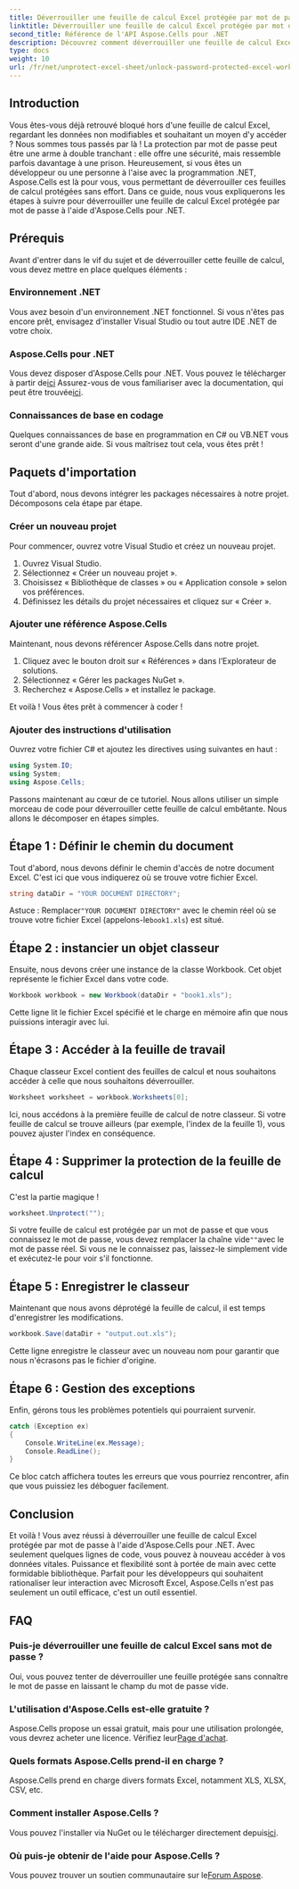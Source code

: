 ```yaml
---
title: Déverrouiller une feuille de calcul Excel protégée par mot de passe
linktitle: Déverrouiller une feuille de calcul Excel protégée par mot de passe
second_title: Référence de l'API Aspose.Cells pour .NET
description: Découvrez comment déverrouiller une feuille de calcul Excel protégée par mot de passe à l'aide d'Aspose.Cells pour .NET. Tutoriel étape par étape en C#.
type: docs
weight: 10
url: /fr/net/unprotect-excel-sheet/unlock-password-protected-excel-worksheet/
---
```

## Introduction

Vous êtes-vous déjà retrouvé bloqué hors d'une feuille de calcul Excel, regardant les données non modifiables et souhaitant un moyen d'y accéder ? Nous sommes tous passés par là ! La protection par mot de passe peut être une arme à double tranchant : elle offre une sécurité, mais ressemble parfois davantage à une prison. Heureusement, si vous êtes un développeur ou une personne à l'aise avec la programmation .NET, Aspose.Cells est là pour vous, vous permettant de déverrouiller ces feuilles de calcul protégées sans effort. Dans ce guide, nous vous expliquerons les étapes à suivre pour déverrouiller une feuille de calcul Excel protégée par mot de passe à l'aide d'Aspose.Cells pour .NET. 

## Prérequis

Avant d'entrer dans le vif du sujet et de déverrouiller cette feuille de calcul, vous devez mettre en place quelques éléments :

### Environnement .NET

Vous avez besoin d'un environnement .NET fonctionnel. Si vous n'êtes pas encore prêt, envisagez d'installer Visual Studio ou tout autre IDE .NET de votre choix. 

### Aspose.Cells pour .NET

 Vous devez disposer d'Aspose.Cells pour .NET. Vous pouvez le télécharger à partir de[ici](https://releases.aspose.com/cells/net/) Assurez-vous de vous familiariser avec la documentation, qui peut être trouvée[ici](https://reference.aspose.com/cells/net/).

### Connaissances de base en codage

Quelques connaissances de base en programmation en C# ou VB.NET vous seront d'une grande aide. Si vous maîtrisez tout cela, vous êtes prêt !

## Paquets d'importation

Tout d'abord, nous devons intégrer les packages nécessaires à notre projet. Décomposons cela étape par étape.

### Créer un nouveau projet

Pour commencer, ouvrez votre Visual Studio et créez un nouveau projet. 

1. Ouvrez Visual Studio. 
2. Sélectionnez « Créer un nouveau projet ».
3. Choisissez « Bibliothèque de classes » ou « Application console » selon vos préférences.
4. Définissez les détails du projet nécessaires et cliquez sur « Créer ».

### Ajouter une référence Aspose.Cells

Maintenant, nous devons référencer Aspose.Cells dans notre projet.

1. Cliquez avec le bouton droit sur « Références » dans l’Explorateur de solutions.
2. Sélectionnez « Gérer les packages NuGet ».
3. Recherchez « Aspose.Cells » et installez le package.

Et voilà ! Vous êtes prêt à commencer à coder !

### Ajouter des instructions d'utilisation

Ouvrez votre fichier C# et ajoutez les directives using suivantes en haut :

```csharp
using System.IO;
using System;
using Aspose.Cells;
```

Passons maintenant au cœur de ce tutoriel. Nous allons utiliser un simple morceau de code pour déverrouiller cette feuille de calcul embêtante. Nous allons le décomposer en étapes simples.

## Étape 1 : Définir le chemin du document

Tout d'abord, nous devons définir le chemin d'accès de notre document Excel. C'est ici que vous indiquerez où se trouve votre fichier Excel. 

```csharp
string dataDir = "YOUR DOCUMENT DIRECTORY";
```

 Astuce : Remplacer`"YOUR DOCUMENT DIRECTORY"` avec le chemin réel où se trouve votre fichier Excel (appelons-le`book1.xls`) est situé. 

## Étape 2 : instancier un objet classeur

Ensuite, nous devons créer une instance de la classe Workbook. Cet objet représente le fichier Excel dans votre code.

```csharp
Workbook workbook = new Workbook(dataDir + "book1.xls");
```

Cette ligne lit le fichier Excel spécifié et le charge en mémoire afin que nous puissions interagir avec lui.

## Étape 3 : Accéder à la feuille de travail

Chaque classeur Excel contient des feuilles de calcul et nous souhaitons accéder à celle que nous souhaitons déverrouiller. 

```csharp
Worksheet worksheet = workbook.Worksheets[0];
```

Ici, nous accédons à la première feuille de calcul de notre classeur. Si votre feuille de calcul se trouve ailleurs (par exemple, l'index de la feuille 1), vous pouvez ajuster l'index en conséquence.

## Étape 4 : Supprimer la protection de la feuille de calcul

C'est la partie magique ! 

```csharp
worksheet.Unprotect("");
```

 Si votre feuille de calcul est protégée par un mot de passe et que vous connaissez le mot de passe, vous devez remplacer la chaîne vide`""`avec le mot de passe réel. Si vous ne le connaissez pas, laissez-le simplement vide et exécutez-le pour voir s'il fonctionne.

## Étape 5 : Enregistrer le classeur

Maintenant que nous avons déprotégé la feuille de calcul, il est temps d'enregistrer les modifications. 

```csharp
workbook.Save(dataDir + "output.out.xls");
```

Cette ligne enregistre le classeur avec un nouveau nom pour garantir que nous n'écrasons pas le fichier d'origine. 

## Étape 6 : Gestion des exceptions

Enfin, gérons tous les problèmes potentiels qui pourraient survenir. 

```csharp
catch (Exception ex)
{
    Console.WriteLine(ex.Message);
    Console.ReadLine();
}
```

Ce bloc catch affichera toutes les erreurs que vous pourriez rencontrer, afin que vous puissiez les déboguer facilement. 

## Conclusion

Et voilà ! Vous avez réussi à déverrouiller une feuille de calcul Excel protégée par mot de passe à l'aide d'Aspose.Cells pour .NET. Avec seulement quelques lignes de code, vous pouvez à nouveau accéder à vos données vitales. Puissance et flexibilité sont à portée de main avec cette formidable bibliothèque. Parfait pour les développeurs qui souhaitent rationaliser leur interaction avec Microsoft Excel, Aspose.Cells n'est pas seulement un outil efficace, c'est un outil essentiel.

## FAQ

### Puis-je déverrouiller une feuille de calcul Excel sans mot de passe ?  
Oui, vous pouvez tenter de déverrouiller une feuille protégée sans connaître le mot de passe en laissant le champ du mot de passe vide.

### L'utilisation d'Aspose.Cells est-elle gratuite ?  
 Aspose.Cells propose un essai gratuit, mais pour une utilisation prolongée, vous devrez acheter une licence. Vérifiez leur[Page d'achat](https://purchase.aspose.com/buy).

### Quels formats Aspose.Cells prend-il en charge ?  
Aspose.Cells prend en charge divers formats Excel, notamment XLS, XLSX, CSV, etc.

### Comment installer Aspose.Cells ?  
 Vous pouvez l'installer via NuGet ou le télécharger directement depuis[ici](https://releases.aspose.com/cells/net/).

### Où puis-je obtenir de l'aide pour Aspose.Cells ?  
 Vous pouvez trouver un soutien communautaire sur le[Forum Aspose](https://forum.aspose.com/c/cells/9).
